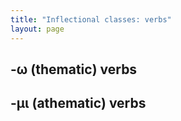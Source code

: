```yaml
---
title: "Inflectional classes: verbs"
layout: page
---
```


## -ω (thematic) verbs


## -μι (athematic) verbs
